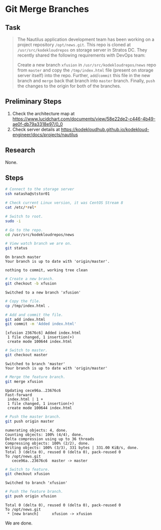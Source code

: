 # Git Merge Branches

## Task

> The Nautilus application development team has been working on a project repository `/opt/news.git`. This repo is cloned at `/usr/src/kodekloudrepos` on storage server in Stratos DC. They recently shared the following requirements with DevOps team:
>
> Create a new branch `xfusion` in `/usr/src/kodekloudrepos/news` repo from `master` and copy the `/tmp/index.html` file (present on storage server itself) into the repo. Further, `add`/`commit` this file in the new branch and `merge` back that branch into `master` branch. Finally, `push` the changes to the origin for both of the branches.

## Preliminary Steps

1. Check the architecture map at https://www.lucidchart.com/documents/view/58e22de2-c446-4b49-ae0f-db79a3318e97/0_0
2. Check server details at https://kodekloudhub.github.io/kodekloud-engineer/docs/projects/nautilus

## Research

None.

## Steps

```bash
# Connect to the storage server
ssh natasha@ststor01

# Check current Linux version, it was CentOS Stream 8
cat /etc/*rel*

# Switch to root.
sudo -i

# Go to the repo.
cd /usr/src/kodekloudrepos/news

# View watch branch we are on.
git status
```

```
On branch master
Your branch is up to date with 'origin/master'.

nothing to commit, working tree clean
```

```bash
# Create a new branch.
git checkout -b xfusion
```

```
Switched to a new branch 'xfusion'
```

```bash
# Copy the file.
cp /tmp/index.html .

# Add and commit the file.
git add index.html
git commit -m 'Added index.html'
```

```
[xfusion 23676c6] Added index.html
 1 file changed, 1 insertion(+)
 create mode 100644 index.html
```

```bash
# Switch to master.
git checkout master
```

```
Switched to branch 'master'
Your branch is up to date with 'origin/master'
```

```bash
# Merge the feature branch.
git merge xfusion
```

```
Updating cece96a..23676c6
Fast-forward
 index.html | 1 +
 1 file changed, 1 insertion(+)
 create mode 100644 index.html
```

```bash
# Push the master branch.
git push origin master
```

```
numerating objects: 4, done.
Counting objects: 100% (4/4), done.
Delta compression using up to 36 threads
Compressing objects: 100% (2/2), done.
Writing objects: 100% (3/3), 331 bytes | 331.00 KiB/s, done.
Total 3 (delta 0), reused 0 (delta 0), pack-reused 0
To /opt/news.git
   cece96a..23676c6  master -> master
```

```bash
# Switch to feature.
git checkout xfusion
```

```
Switched to branch 'xfusion'
```

```bash
# Push the feature branch.
git push origin xfusion
```

```
Total 0 (delta 0), reused 0 (delta 0), pack-reused 0
To /opt/news.git
 * [new branch]      xfusion -> xfusion
```

We are done.
